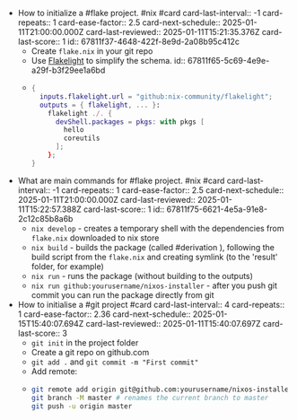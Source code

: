 - How to initialize a #flake project. #nix #card
  card-last-interval:: -1
  card-repeats:: 1
  card-ease-factor:: 2.5
  card-next-schedule:: 2025-01-11T21:00:00.000Z
  card-last-reviewed:: 2025-01-11T15:21:35.376Z
  card-last-score:: 1
  id:: 67811f37-4648-422f-8e9d-2a08b95c412c
	- Create `flake.nix` in your git repo
	- Use [Flakelight](https://github.com/nix-community/flakelight) to simplify the schema.
	  id:: 67811f65-5c69-4e9e-a29f-b3f29ee1a6bd
	- ```nix
	  {
	    inputs.flakelight.url = "github:nix-community/flakelight";
	    outputs = { flakelight, ... }:
	      flakelight ./. {
	        devShell.packages = pkgs: with pkgs [
	          hello
	          coreutils 
	        ];
	      };
	  }
	  ```
- What are main commands for #flake project. #nix #card
  card-last-interval:: -1
  card-repeats:: 1
  card-ease-factor:: 2.5
  card-next-schedule:: 2025-01-11T21:00:00.000Z
  card-last-reviewed:: 2025-01-11T15:22:57.388Z
  card-last-score:: 1
  id:: 67811f75-6621-4e5a-91e8-2c12c85b8a6b
	- `nix develop` - creates a temporary shell with the dependencies from `flake.nix` downloaded to nix store
	- `nix build` - builds the package (called #derivation ), following the build script from the `flake.nix` and creating symlink (to the 'result' folder, for example)
	- `nix run` - runs the package (without building to the outputs)
	- `nix run github:yourusername/nixos-installer` - after you push git commit you can run the package directly from git
- How to initialise a #git project #card
  card-last-interval:: 4
  card-repeats:: 1
  card-ease-factor:: 2.36
  card-next-schedule:: 2025-01-15T15:40:07.694Z
  card-last-reviewed:: 2025-01-11T15:40:07.697Z
  card-last-score:: 3
	- `git init` in the project folder
	- Create a git repo on github.com
	- `git add .` and `git commit -m "First commit"`
	- Add remote:
	- ```sh
	  git remote add origin git@github.com:yourusername/nixos-installer.git
	  git branch -M master # renames the current branch to master
	  git push -u origin master
	  ```